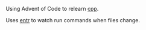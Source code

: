 Using Advent of Code to relearn [cpp](https://en.wikipedia.org/wiki/C%2B%2B).

Uses [entr](https://github.com/eradman/entr) to watch run commands when files change.
